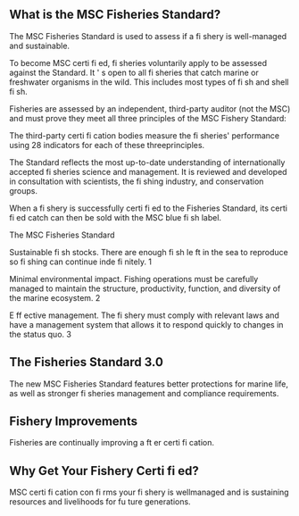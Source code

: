 ## What is the MSC Fisheries Standard?

The MSC Fisheries Standard is used to assess if a  fi shery is well-managed and sustainable.

To become MSC certi fi ed,  fi sheries voluntarily apply to be assessed against the Standard. It ' s open to all  fi sheries that catch marine or freshwater organisms in the wild. This includes most types of  fi sh and shell fi sh.

Fisheries are assessed by an independent, third-party auditor (not the MSC) and must prove they meet all three principles of the MSC Fishery Standard:

The third-party certi fi cation bodies measure the  fi sheries' performance using 28 indicators for each of these threeprinciples.

The Standard reflects the most up-to-date understanding of internationally accepted  fi sheries science and management. It is reviewed and developed in consultation with scientists, the  fi shing industry, and conservation groups.

When a  fi shery is successfully certi fi ed to the Fisheries Standard, its certi fi ed catch can then be sold with the MSC blue fi sh label.

The MSC Fisheries Standard

Sustainable  fi sh stocks. There are enough  fi sh le ft  in the sea to reproduce so  fi shing can continue inde fi nitely. 1

Minimal environmental impact. Fishing operations must be carefully managed to maintain the structure, productivity, function, and diversity of the marine ecosystem. 2

E ff ective management. The  fi shery must comply with relevant laws and have a management system that allows it to respond quickly to changes in the status quo. 3

<!-- image -->

## The Fisheries Standard 3.0

The new MSC Fisheries Standard features better protections for marine life, as well as stronger fi sheries management and compliance requirements.

## Fishery Improvements

Fisheries are continually improving a ft er certi fi cation.

## Why Get Your Fishery Certi fi ed?

MSC certi fi cation con fi rms your  fi shery is wellmanaged and is sustaining resources and livelihoods for  fu ture generations.